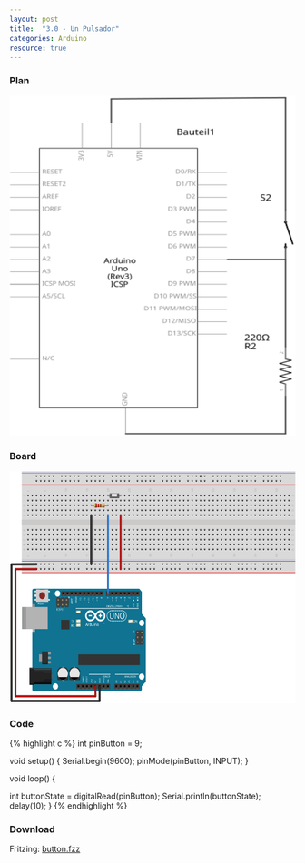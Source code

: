 ```yaml
---
layout: post
title:  "3.0 - Un Pulsador"
categories: Arduino
resource: true
---
```


### Plan

<div class="schaltplan">
	<img src="/images/fritzing/arduino/button_Schaltplan.svg" width="800" height="600" alt="wiring plan" />
</div>

### Board

<img src="/images/fritzing/arduino/button_Steckplatine.svg" width="584" height="409" alt="bread board" />

### Code

{% highlight c %}
int pinButton = 9;

void setup() {
  Serial.begin(9600);
  pinMode(pinButton, INPUT);
}

void loop() {

  int buttonState = digitalRead(pinButton);
  Serial.println(buttonState);
  delay(10);
}
{% endhighlight %}

### Download

Fritzing: [button.fzz](/images/fritzing/arduino/button.fzz)
